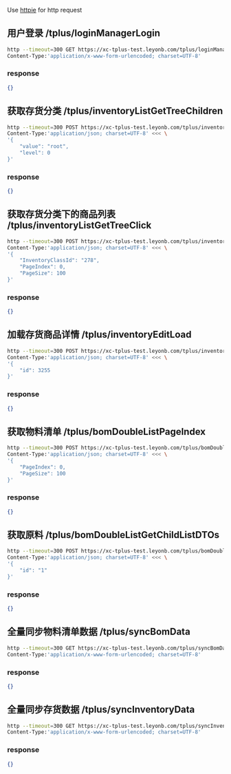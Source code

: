 Use [httpie](https://httpie.io) for http request

## 用户登录 /tplus/loginManagerLogin

```bash
http --timeout=300 GET https://xc-tplus-test.leyonb.com/tplus/loginManagerLogin \
Content-Type:'application/x-www-form-urlencoded; charset=UTF-8'
```

### response

```json
{}
```

## 获取存货分类 /tplus/inventoryListGetTreeChildren

```bash
http --timeout=300 POST https://xc-tplus-test.leyonb.com/tplus/inventoryListGetTreeChildren \
Content-Type:'application/json; charset=UTF-8' <<< \
'{
    "value": "root",
    "level": 0
}'
```

### response

```json
{}
```

## 获取存货分类下的商品列表 /tplus/inventoryListGetTreeClick

```bash
http --timeout=300 POST https://xc-tplus-test.leyonb.com/tplus/inventoryListGetTreeClick \
Content-Type:'application/json; charset=UTF-8' <<< \
'{
    "InventoryClassId": "278",
    "PageIndex": 0,
    "PageSize": 100
}'
```

### response

```json
{}
```

## 加载存货商品详情 /tplus/inventoryEditLoad

```bash
http --timeout=300 POST https://xc-tplus-test.leyonb.com/tplus/inventoryEditLoad \
Content-Type:'application/json; charset=UTF-8' <<< \
'{
    "id": 3255
}'
```

### response

```json
{}
```

## 获取物料清单 /tplus/bomDoubleListPageIndex

```bash
http --timeout=300 POST https://xc-tplus-test.leyonb.com/tplus/bomDoubleListPageIndex \
Content-Type:'application/json; charset=UTF-8' <<< \
'{
    "PageIndex": 0,
    "PageSize": 100
}'
```

### response

```json
{}
```

## 获取原料 /tplus/bomDoubleListGetChildListDTOs

```bash
http --timeout=300 POST https://xc-tplus-test.leyonb.com/tplus/bomDoubleListGetChildListDTOs \
Content-Type:'application/json; charset=UTF-8' <<< \
'{
    "id": "1"
}'
```

### response

```json
{}
```

## 全量同步物料清单数据 /tplus/syncBomData

```bash
http --timeout=300 GET https://xc-tplus-test.leyonb.com/tplus/syncBomData \
Content-Type:'application/x-www-form-urlencoded; charset=UTF-8'
```

### response

```json
{}
```

## 全量同步存货数据 /tplus/syncInventoryData

```bash
http --timeout=300 GET https://xc-tplus-test.leyonb.com/tplus/syncInventoryData \
Content-Type:'application/x-www-form-urlencoded; charset=UTF-8'
```

### response

```json
{}
```